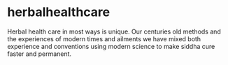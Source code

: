 # herbalhealthcare
Herbal health care in most ways is unique. Our centuries old methods and the experiences of modern times and ailments we have mixed both experience and conventions using modern science to make siddha cure faster and permanent.  
